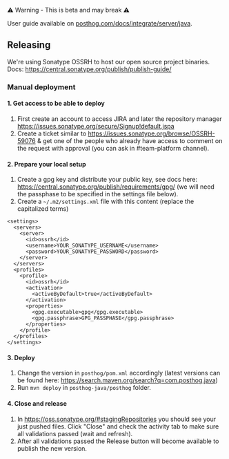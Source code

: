 ⚠️ Warning - This is beta and may break ⚠️

User guide available on
[posthog.com/docs/integrate/server/java](https://posthog.com/docs/integrate/server/java).


## Releasing

We're using Sonatype OSSRH to host our open source project binaries. Docs:
https://central.sonatype.org/publish/publish-guide/

### Manual deployment

#### 1. Get access to be able to deploy

1. First create an account to access JIRA and later the repository manager
   https://issues.sonatype.org/secure/Signup!default.jspa
2. Create a ticket similar to https://issues.sonatype.org/browse/OSSRH-59076 &
   get one of the people who already have access to comment on the request with
   approval (you can ask in #team-platform channel).

#### 2. Prepare your local setup

1. Create a gpg key and distribute your public key, see docs here:
   https://central.sonatype.org/publish/requirements/gpg/ (we will need the
   passphase to be specified in the settings file below).
3. Create a `~/.m2/settings.xml` file with this content (replace the capitalized
   terms)
```
<settings>
  <servers>
    <server>
      <id>ossrh</id>
      <username>YOUR_SONATYPE_USERNAME</username>
      <password>YOUR_SONATYPE_PASSWORD</password>
    </server>
  </servers>
  <profiles>
    <profile>
      <id>ossrh</id>
      <activation>
        <activeByDefault>true</activeByDefault>
      </activation>
      <properties>
        <gpg.executable>gpg</gpg.executable>
        <gpg.passphrase>GPG_PASSPHASE</gpg.passphrase>
      </properties>
    </profile>
  </profiles>
</settings>
```

#### 3. Deploy

1. Change the version in `posthog/pom.xml` accordingly (latest versions can be
   found here: https://search.maven.org/search?q=com.posthog.java)
2. Run `mvn deploy` in `posthog-java/posthog` folder.

#### 4. Close and release

1. In https://oss.sonatype.org/#stagingRepositories you should see your just
   pushed files. Click "Close" and check the activity tab to make sure all
   validations passed (wait and refresh).
2. After all validations passed the Release button will become available to
   publish the new version.
